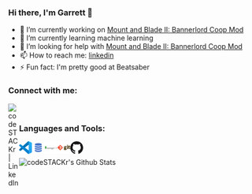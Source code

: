 ### Hi there, I'm Garrett 👋

- 🔭 I’m currently working on [Mount and Blade II: Bannerlord Coop Mod](https://github.com/Bannerlord-Coop-Team/BannerlordCoop)
- 🌱 I’m currently learning machine learning
- 🤔 I’m looking for help with [Mount and Blade II: Bannerlord Coop Mod](https://github.com/Bannerlord-Coop-Team/BannerlordCoop)
- 📫 How to reach me: [linkedin]
- ⚡ Fun fact: I'm pretty good at Beatsaber

### Connect with me:

[<img align="left" alt="codeSTACKr | LinkedIn" width="22px" src="https://cdn.jsdelivr.net/npm/simple-icons@v3/icons/linkedin.svg" />][linkedin]

<br />

### Languages and Tools:

<img align="left" alt="Visual Studio Code" width="26px" src="https://raw.githubusercontent.com/github/explore/80688e429a7d4ef2fca1e82350fe8e3517d3494d/topics/visual-studio-code/visual-studio-code.png" />
<img align="left" alt="SQL" width="26px" src="https://raw.githubusercontent.com/github/explore/80688e429a7d4ef2fca1e82350fe8e3517d3494d/topics/sql/sql.png" />
<img align="left" alt="MongoDB" width="26px" src="https://raw.githubusercontent.com/github/explore/80688e429a7d4ef2fca1e82350fe8e3517d3494d/topics/mongodb/mongodb.png" />
<img align="left" alt="Git" width="26px" src="https://raw.githubusercontent.com/github/explore/80688e429a7d4ef2fca1e82350fe8e3517d3494d/topics/git/git.png" />
<img align="left" alt="GitHub" width="26px" src="https://raw.githubusercontent.com/github/explore/78df643247d429f6cc873026c0622819ad797942/topics/github/github.png" />

<br />
<br />

<img align="left" alt="codeSTACKr's Github Stats" src="https://github-readme-stats.vercel.app/api?username=garrettluskey&count_private=true&show_icons=true&hide_border=true" />

[website]: http://garrettluskey.github.io/
[linkedin]: https://www.linkedin.com/in/garrett-luskey-36a803100/
